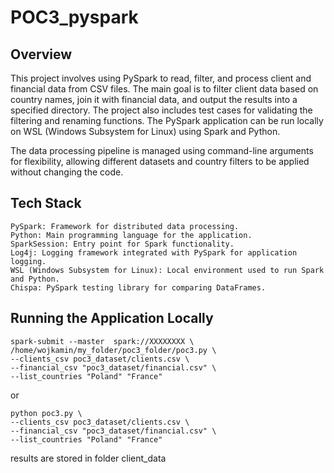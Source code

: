 # POC3_pyspark


## Overview

This project involves using PySpark to read, filter, and process client and financial data from CSV files. The main goal is to filter client data based on country names, join it with financial data, and output the results into a specified directory. The project also includes test cases for validating the filtering and renaming functions. The PySpark application can be run locally on WSL (Windows Subsystem for Linux) using Spark and Python.

The data processing pipeline is managed using command-line arguments for flexibility, allowing different datasets and country filters to be applied without changing the code.
## Tech Stack

    PySpark: Framework for distributed data processing.
    Python: Main programming language for the application.
    SparkSession: Entry point for Spark functionality.
    Log4j: Logging framework integrated with PySpark for application logging.
    WSL (Windows Subsystem for Linux): Local environment used to run Spark and Python.
    Chispa: PySpark testing library for comparing DataFrames.

 
## Running the Application Locally
    spark-submit --master  spark://XXXXXXXX \
    /home/wojkamin/my_folder/poc3_folder/poc3.py \
    --clients_csv poc3_dataset/clients.csv \
    --financial_csv "poc3_dataset/financial.csv" \
    --list_countries "Poland" "France"

or

    python poc3.py \
    --clients_csv poc3_dataset/clients.csv \
    --financial_csv "poc3_dataset/financial.csv" \
    --list_countries "Poland" "France"

results are stored in folder client_data
